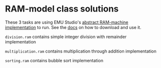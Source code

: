 RAM-model class solutions
===========================

These 3 tasks are using EMU Studio's [abstract RAM-machine implementation](http://www.emustudio.net/docuser/ram/index/)
 to run. See the [docs](http://www.emustudio.net/download/) on how to download and use it.
 
`division.ram` contains simple integer division with remainder implementation

`multiplication.ram` contains multiplication through addition implementation

`sorting.ram` contains bubble sort implementation